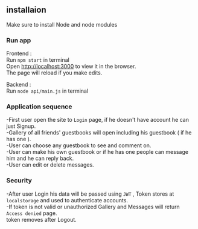 ## installaion

Make sure to install Node and node modules

### Run app
Frontend : <br />
Run `npm start` in terminal<br/>
Open [http://localhost:3000](http://localhost:3000) to view it in the browser.<br/>
The page will reload if you make edits.<br />

Backend : <br/>
Run `node api/main.js` in terminal

### Application sequence

-First user open the site to `Login` page, if he doesn't have account he can just Signup.<br/>
-Gallery of all friends' guestbooks will open including his guestbook ( if he has one ).<br/>
-User can choose any guestbook to see and comment on.<br/>
-User can make his own guestbook or if he has one people can message him and he can reply back.<br/>
-User can edit or delete messages.<br/>

### Security
-After user Login his data will be passed using `JWT` , Token stores at `localstorage` and used to authenticate accounts.<br />
-If token is not valid or unauthorized Gallery and Messages will return `Access denied` page.<br />
token removes after Logout.



